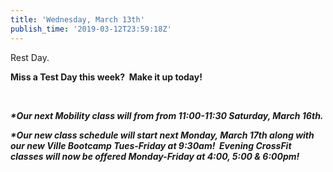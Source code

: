 ```yaml
---
title: 'Wednesday, March 13th'
publish_time: '2019-03-12T23:59:18Z'
---
```


Rest Day.

**Miss a Test Day this week?  Make it up today!**

 

***\*Our next Mobility class will from from 11:00-11:30 Saturday, March
16th.***

***\*Our new class schedule will start next Monday, March 17th along
with our new Ville Bootcamp Tues-Friday at 9:30am!  Evening CrossFit
classes will now be offered Monday-Friday at 4:00, 5:00 & 6:00pm!***

 
